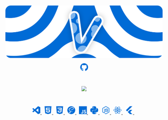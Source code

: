 <p align="center">
    <a href="https://vanished.rocks/">
        <img src="./assets/banners/VanishedBanner.png/" width="500px" />
    </a>
</p>
<p align="center">
    <a href="https://github.com/vanishedvan/">
        <img src="./assets/icons/other/github-solid.svg/" width="25px" />
    </a>
</p>

&nbsp;

<p align="center">
    <a href="https://github.com/vanishedvan/">
        <img src="https://github-readme-streak-stats.herokuapp.com?user=vanishedvan&hide_border=true&background=0D1117&currStreakLabel=FFFFFF&sideLabels=FFFFFF&currStreakNum=FFFFFF&dates=FFFFFF&sideNums=FFFFFF&fire=006BD6&ring=006BD6&stroke=FFFFFFFF)](https://git.io/streak-stats" />
    </a>
</p>

&nbsp;

<p align="center">
    <a href="https://code.visualstudio.com/">
        <img src="./assets/icons/tools/visualstudiocode.svg/" width="25px" />
    </a>
    &nbsp;
    <a href="https://en.wikipedia.org/wiki/HTML5/">
        <img src="./assets/icons/languages/html5.svg/" width="25px" />
    </a>
    &nbsp;
    <a href="https://en.wikipedia.org/wiki/CSS/">
        <img src="./assets/icons/languages/css3.svg/" width="25px" />
    </a>
    &nbsp;
    <a href="https://www.sass-lang.com/">
        <img src="./assets/icons/languages/sass.svg/" width="25px" />
    </a>
    &nbsp;
    <a href="https://www.javascript.com/">
        <img src="./assets/icons/languages/javascript.svg/" width="25px" />
    </a>
    &nbsp;
    <a href="https://www.python.org/">
        <img src="./assets/icons/languages/python.svg/" width="25px" />
    </a>
    &nbsp;
    <a href="https://www.nodejs.org/">
        <img src="./assets/icons/languages/nodejs.svg/" width="25px" />
    </a>
    &nbsp;
    <a href="https://www.reactjs.org/">
        <img src="./assets/icons/languages/react.svg/" width="25px" />
    </a>
    &nbsp;
    <a href="https://www.flutter.dev/">
        <img src="./assets/icons/languages/flutter.svg/" width="25px" />
    </a>
    &nbsp;
</p>

&nbsp;
